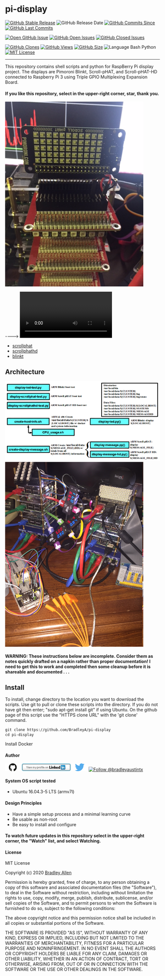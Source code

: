 # pi-display
[![GitHub Stable Release](https://img.shields.io/badge/Release-3.403-blue.svg)](https://github.com/BradleyA/pi-display/releases/tag/3.403)
![GitHub Release Date](https://img.shields.io/github/release-date/BradleyA/pi-display?color=blue)
[![GitHub Commits Since](https://img.shields.io/github/commits-since/BradleyA/pi-display/3.403?color=orange)](https://github.com/BradleyA/pi-display/commits/)
[![GitHub Last Commits](https://img.shields.io/github/last-commit/BradleyA/pi-display.svg)](https://github.com/BradleyA/pi-display/commits/)

[![Open GitHub Issue](https://img.shields.io/badge/Open-Incident-brightgreen.svg)](https://github.com/BradleyA/pi-display/issues/new/choose)
[![GitHub Open Issues](https://img.shields.io/github/issues/BradleyA/pi-display?color=purple)](https://github.com/BradleyA/pi-display/issues?q=is%3Aopen+is%3Aissue)
[![GitHub Closed Issues](https://img.shields.io/github/issues-closed/BradleyA/pi-display?color=purple)](https://github.com/BradleyA/pi-display/issues?q=is%3Aclosed+is%3Aissue)

[<img alt="GitHub Clones" src="https://img.shields.io/static/v1?label=Clones&message=89&color=blueviolet">](https://github.com/BradleyA/pi-display/blob/master/images/clone.table.md)
[<img alt="GitHub Views" src="https://img.shields.io/static/v1?label=Views&message=327&color=blueviolet">](https://github.com/BradleyA/pi-display/blob/master/images/view.table.md)
[![GitHub Size](https://img.shields.io/github/repo-size/BradleyA/pi-display.svg)](https://github.com/BradleyA/pi-display/)
![Language Bash Python](https://img.shields.io/badge/%20Language-bash/python-blue.svg)
[![MIT License](http://img.shields.io/badge/License-MIT-blue.png)](LICENSE)

----

This repository contains shell scripts and python for RaspBerry Pi display project.  The displays are Pimoroni Blinkt, Scroll-pHAT, and Scroll-pHAT-HD connected to Raspberry Pi 3 using Triple GPIO Multiplexing Expansion Board. 

#### If you like this repository, select in the upper-right corner, star, thank you.

 <img id="image_respberry_scroll-phat" src="images/IMG_3247.JPG" width="450" >

----> ![Click this link, then click 'view raw' to see board running](images/IMG_3246.MOV)

 * [scrollphat](https://github.com/BradleyA/pi-display/tree/master/scrollphat) 
 * [scrollphathd](https://github.com/BradleyA/pi-display/tree/master/scrollphathd)
 * [blinkt](https://github.com/BradleyA/pi-display-board/tree/master/blinkt)
 
## Architecture

<img id="pi-display architecture" src="images/pi-display-architecture.png" width="900" >
 
<img id="image_respberry_setup" src="images/IMG_2803.JPG" width="450" >

#### WARNING: These instructions below are incomplete. Consider them as notes quickly drafted on a napkin rather than proper documentation!  I need to get this to work and completed then some cleanup before it is shareable and documented . . .

## Install

To install, change directory to the location you want to download the scripts. Use git to pull or clone these scripts into the directory. If you do not have git then enter; "sudo apt-get install git" if using Ubuntu. On the github page of this script use the "HTTPS clone URL" with the 'git clone' command.

    git clone https://github.com/BradleyA/pi-display
    cd pi-display
    
Install Docker


  
#### Author
[<img id="github" src="images/github.png" width="50" a="https://github.com/BradleyA/">](https://github.com/BradleyA/)    [<img src="images/linkedin.png" style="max-width:100%;" >](https://www.linkedin.com/in/bradleyhallen) [<img id="twitter" src="images/twitter.png" width="50" a="twitter.com/bradleyaustintx/">](https://twitter.com/bradleyaustintx/)       <a href="https://twitter.com/intent/follow?screen_name=bradleyaustintx"> <img src="https://img.shields.io/twitter/follow/bradleyaustintx.svg?label=Follow%20@bradleyaustintx" alt="Follow @bradleyaustintx" />    </a>

#### System OS script tested

 * Ubuntu 16.04.3-5 LTS (armv7l)

#### Design Principles
 * Have a simple setup process and a minimal learning curve
 * Be usable as non-root
 * Be easy to install and configure
 
#### To watch future updates in this repository select in the upper-right corner, the "Watch" list, and select Watching.

#### License
MIT License

Copyright (c) 2020 [Bradley Allen](https://www.linkedin.com/in/bradleyhallen)

Permission is hereby granted, free of charge, to any person obtaining a copy of this software and associated documentation files (the "Software"), to deal in the Software without restriction, including without limitation the rights to use, copy, modify, merge, publish, distribute, sublicense, and/or sell copies of the Software, and to permit persons to whom the Software is furnished to do so, subject to the following conditions:

The above copyright notice and this permission notice shall be included in all copies or substantial portions of the Software.

THE SOFTWARE IS PROVIDED "AS IS", WITHOUT WARRANTY OF ANY KIND, EXPRESS OR IMPLIED, INCLUDING BUT NOT LIMITED TO THE WARRANTIES OF MERCHANTABILITY, FITNESS FOR A PARTICULAR PURPOSE AND NONINFRINGEMENT. IN NO EVENT SHALL THE AUTHORS OR COPYRIGHT HOLDERS BE LIABLE FOR ANY CLAIM, DAMAGES OR OTHER LIABILITY, WHETHER IN AN ACTION OF CONTRACT, TORT OR OTHERWISE, ARISING FROM, OUT OF OR IN CONNECTION WITH THE SOFTWARE OR THE USE OR OTHER DEALINGS IN THE SOFTWARE.
